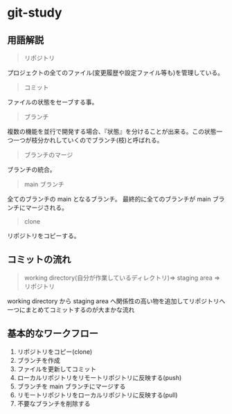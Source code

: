 # git-study

## 用語解説

> リポジトリ

プロジェクトの全てのファイル(変更履歴や設定ファイル等も)を管理している。

> コミット

ファイルの状態をセーブする事。

> ブランチ

複数の機能を並行で開発する場合、『状態』を分けることが出来る。この状態一つ一つが枝分かれしていくのでブランチ(枝)と呼ばれる。

> ブランチのマージ

ブランチの統合。

> main ブランチ

全てのブランチの main となるブランチ。
最終的に全てのブランチが main ブランチにマージされる。

> clone

リポジトリをコピーする。

## コミットの流れ

> working directory(自分が作業しているディレクトリ)=> staging area =>リポジトリ

working directory から staging area へ関係性の高い物を追加してリポジトリへ一つにまとめてコミットするのが大まかな流れ

## 基本的なワークフロー

1. リポジトリをコピー(clone)
2. ブランチを作成
3. ファイルを更新してコミット
4. ローカルリポジトリをリモートリポジトリに反映する(push)
5. ブランチを main ブランチにマージする
6. リモートリポジトリをローカルリポジトリに反映する(pull)
7. 不要なブランチを削除する
